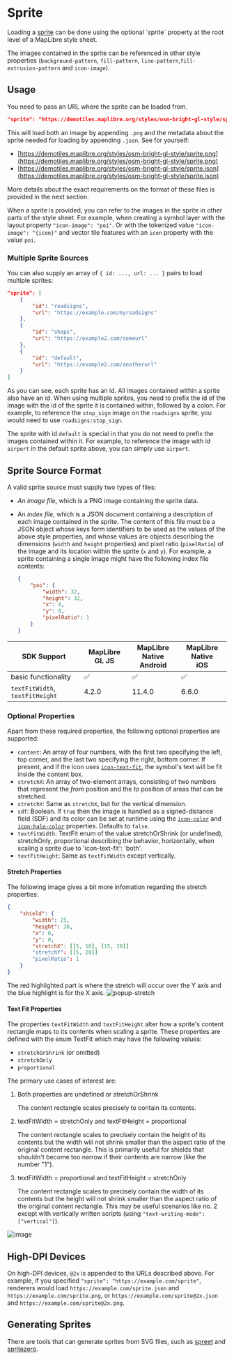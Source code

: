 # Sprite

Loading a [sprite](https://en.wikipedia.org/wiki/Sprite_(computer_graphics)) can be done using the optional `sprite` property at the root level of a MapLibre style sheet.

The images contained in the sprite can be referenced in other style properties (`background-pattern`, `fill-pattern`, `line-pattern`,`fill-extrusion-pattern` and `icon-image`).

## Usage

You need to pass an URL where the sprite can be loaded from. 

```json
"sprite": "https://demotiles.maplibre.org/styles/osm-bright-gl-style/sprite"
```

This will load both an image by appending `.png` and the metadata about the sprite needed for loading by appending `.json`. See for yourself:

- [https://demotiles.maplibre.org/styles/osm-bright-gl-style/sprite.png](https://demotiles.maplibre.org/styles/osm-bright-gl-style/sprite.png)
- [https://demotiles.maplibre.org/styles/osm-bright-gl-style/sprite.json](https://demotiles.maplibre.org/styles/osm-bright-gl-style/sprite.json)

More details about the exact requirements on the format of these files is provided in the next section.

When a sprite is provided, you can refer to the images in the sprite in other parts of the style sheet. For example, when creating a symbol layer with the layout property `"icon-image": "poi"`. Or with the tokenized value  `"icon-image": "{icon}"` and vector tile features with an `icon` property with the value `poi`.

### Multiple Sprite Sources

You can also supply an array of `{ id: ..., url: ... }` pairs to load multiple sprites:

```json
"sprite": [
    {
        "id": "roadsigns",
        "url": "https://example.com/myroadsigns"
    },
    {
        "id": "shops",
        "url": "https://example2.com/someurl"
    },
    {
        "id": "default",
        "url": "https://example2.com/anotherurl"
    }
]
```

As you can see, each sprite has an id. All images contained within a sprite also have an id. When using multiple sprites, you need to prefix the id of the image with the id of the sprite it is contained within, followed by a colon. For example, to reference the `stop_sign` image on the `roadsigns` sprite, you would need to use `roadsigns:stop_sign`.

The sprite with id `default` is special in that you do not need to prefix the images contained within it. For example, to reference the image with id `airport` in the default sprite above, you can simply use `airport`.

## Sprite Source Format

A valid sprite source must supply two types of files:

- _An image file_, which is a PNG image containing the sprite data.

- An _index file_, which is a JSON document containing a description of each image contained in the sprite. The content of this file must be a JSON object whose keys form identifiers to be used as the values of the above style properties, and whose values are objects describing the dimensions (`width` and `height` properties) and pixel ratio (`pixelRatio`) of the image and its location within the sprite (`x` and `y`). For example, a sprite containing a single image might have the following index file contents:

  ```json
  {
      "poi": {
          "width": 32,
          "height": 32,
          "x": 0,
          "y": 0,
          "pixelRatio": 1
      }
  }
  ```

|SDK Support|MapLibre GL JS|MapLibre Native<br>Android|MapLibre Native<br>iOS|
|-----------|--------------|-----------|-------|
|basic functionality| ✅ | ✅ | ✅ |
|`textFitWidth`, `textFitHeight`| 4.2.0 | 11.4.0 | 6.6.0 |

### Optional Properties

Apart from these required properties, the following optional properties are supported:

- `content`: An array of four numbers, with the first two specifying the left, top corner, and the last two specifying the right, bottom corner. If present, and if the icon uses [`icon-text-fit`](layers.md#icon-text-fit), the symbol's text will be fit inside the content box.
- `stretchX`: An array of two-element arrays, consisting of two numbers that represent the _from_ position and the _to_ position of areas that can be stretched.
- `stretchY`: Same as `stretchX`, but for the vertical dimension.
- `sdf`: Boolean. If `true` then the image is handled as a signed-distance field (SDF) and its color can be set at runtime using the [`icon-color`](layers.md#icon-color) and [`icon-halo-color`](layers.md#icon-halo-color) properties. Defaults to `false`.
- `textFitWidth`: TextFit enum of the value stretchOrShrink (or undefined), stretchOnly, proportional describing the behavior, horizontally, when scaling a sprite due to 'icon-text-fit': 'both'.
- `textFitHeight`: Same as `textFitWidth` except vertically.

#### Stretch Properties

The following image gives a bit more infomation regarding the stretch properties:

```json
{
    "shield": {
        "width": 25,
        "height": 30,
        "x": 0,
        "y": 0,
        "stretchX": [[5, 10], [15, 20]]
        "stretchY": [[5, 20]]
        "pixelRatio": 1
    }
}
```
The red highlighted part is where the stretch will occur over the Y axis and the blue highlight is for the X axis.
![popup-stretch](https://maplibre.org/maplibre-gl-js/docs/assets/popup_debug.png)

#### Text Fit Properties

The properties `textFitWidth` and `textFitHeight` alter how a sprite's content rectangle maps to its contents when scaling a sprite.  These properties are defined with the enum TextFit which may have the following values:
* `stretchOrShrink` (or omitted)
* `stretchOnly` 
* `proportional`

The primary use cases of interest are:
1. Both properties are undefined or stretchOrShrink
   
   The content rectangle scales precisely to contain its contents.
   
2. textFitWidth = stretchOnly and textFitHeight = proportional

   The content rectangle scales to precisely contain the height of its contents but the width will not shrink smaller than the aspect ratio of the original content rectangle. This is primarily useful for shields that shouldn't become too narrow if their contents are narrow (like the number "1").
   
3. textFitWidth = proportional and textFitHeight = stretchOnly

   The content rectangle scales to precisely contain the width of its contents but the height will not shrink smaller than the aspect ratio of the original content rectangle. This may be useful scenarios like no. 2 except with vertically written scripts (using `"text-writing-mode": ["vertical"]`).

![image](https://github.com/DavidBuerer/maplibre-style-spec/assets/29717748/5fc7134e-28dc-4c3c-b89e-d89b50b8dbfa)

## High-DPI Devices

On high-DPI devices, `@2x` is appended to  the URLs described above. For example, if you specified `"sprite": "https://example.com/sprite"`, renderers would load `https://example.com/sprite.json` and `https://example.com/sprite.png`, or `https://example.com/sprite@2x.json` and `https://example.com/sprite@2x.png`.

## Generating Sprites

There are tools that can generate sprites from SVG files, such as [spreet](https://github.com/flother/spreet) and [spritezero](https://www.npmjs.com/package/@elastic/spritezero).
